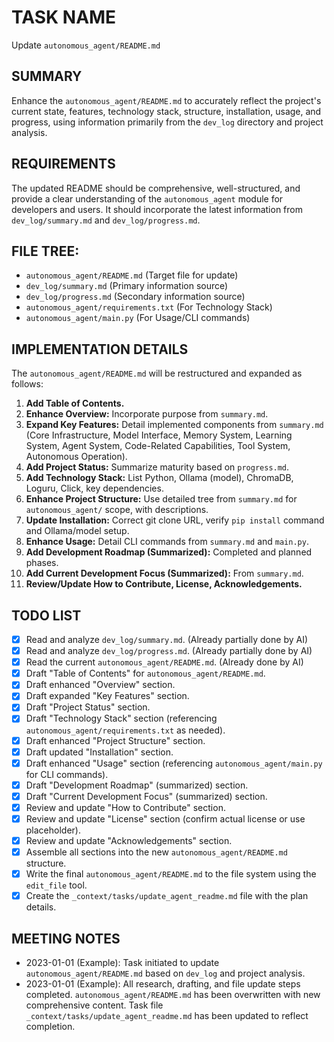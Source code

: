 # TASK NAME
Update `autonomous_agent/README.md`

## SUMMARY
Enhance the `autonomous_agent/README.md` to accurately reflect the project's current state, features, technology stack, structure, installation, usage, and progress, using information primarily from the `dev_log` directory and project analysis.

## REQUIREMENTS
The updated README should be comprehensive, well-structured, and provide a clear understanding of the `autonomous_agent` module for developers and users. It should incorporate the latest information from `dev_log/summary.md` and `dev_log/progress.md`.

## FILE TREE:
*   `autonomous_agent/README.md` (Target file for update)
*   `dev_log/summary.md` (Primary information source)
*   `dev_log/progress.md` (Secondary information source)
*   `autonomous_agent/requirements.txt` (For Technology Stack)
*   `autonomous_agent/main.py` (For Usage/CLI commands)

## IMPLEMENTATION DETAILS
The `autonomous_agent/README.md` will be restructured and expanded as follows:

1.  **Add Table of Contents.**
2.  **Enhance Overview:** Incorporate purpose from `summary.md`.
3.  **Expand Key Features:** Detail implemented components from `summary.md` (Core Infrastructure, Model Interface, Memory System, Learning System, Agent System, Code-Related Capabilities, Tool System, Autonomous Operation).
4.  **Add Project Status:** Summarize maturity based on `progress.md`.
5.  **Add Technology Stack:** List Python, Ollama (model), ChromaDB, Loguru, Click, key dependencies.
6.  **Enhance Project Structure:** Use detailed tree from `summary.md` for `autonomous_agent/` scope, with descriptions.
7.  **Update Installation:** Correct git clone URL, verify `pip install` command and Ollama/model setup.
8.  **Enhance Usage:** Detail CLI commands from `summary.md` and `main.py`.
9.  **Add Development Roadmap (Summarized):** Completed and planned phases.
10. **Add Current Development Focus (Summarized):** From `summary.md`.
11. **Review/Update How to Contribute, License, Acknowledgements.**

## TODO LIST
*   [x] Read and analyze `dev_log/summary.md`. (Already partially done by AI)
*   [x] Read and analyze `dev_log/progress.md`. (Already partially done by AI)
*   [x] Read the current `autonomous_agent/README.md`. (Already done by AI)
*   [x] Draft "Table of Contents" for `autonomous_agent/README.md`.
*   [x] Draft enhanced "Overview" section.
*   [x] Draft expanded "Key Features" section.
*   [x] Draft "Project Status" section.
*   [x] Draft "Technology Stack" section (referencing `autonomous_agent/requirements.txt` as needed).
*   [x] Draft enhanced "Project Structure" section.
*   [x] Draft updated "Installation" section.
*   [x] Draft enhanced "Usage" section (referencing `autonomous_agent/main.py` for CLI commands).
*   [x] Draft "Development Roadmap" (summarized) section.
*   [x] Draft "Current Development Focus" (summarized) section.
*   [x] Review and update "How to Contribute" section.
*   [x] Review and update "License" section (confirm actual license or use placeholder).
*   [x] Review and update "Acknowledgements" section.
*   [x] Assemble all sections into the new `autonomous_agent/README.md` structure.
*   [x] Write the final `autonomous_agent/README.md` to the file system using the `edit_file` tool.
*   [x] Create the `_context/tasks/update_agent_readme.md` file with the plan details. 

## MEETING NOTES
- 2023-01-01 (Example): Task initiated to update `autonomous_agent/README.md` based on `dev_log` and project analysis.
- 2023-01-01 (Example): All research, drafting, and file update steps completed. `autonomous_agent/README.md` has been overwritten with new comprehensive content. Task file `_context/tasks/update_agent_readme.md` has been updated to reflect completion. 